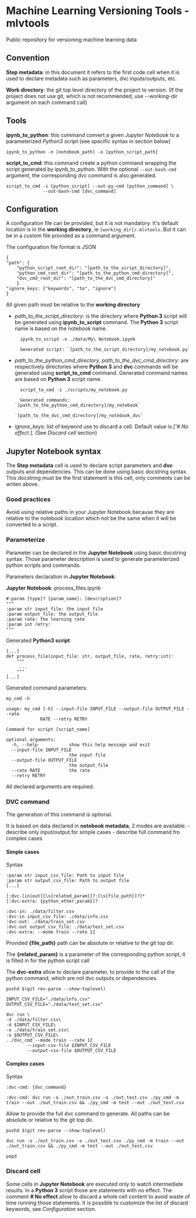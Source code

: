 Machine Learning Versioning Tools - mlvtools
============================================
Public repository for versioning machine learning data

Convention
----------

**Step metadata**: in this document it refers to the first code cell when it
is used to declare metadata such as parameters, dvc inputs/outputs, etc.

**Work directory**: the git top level directory of the project to version.
(If the project does not use git, which is not recommended, use --working-dir
 argument on each command call)


Tools
-----

**ipynb_to_python**: this command convert a given *Jupyter Notebook* to a
parameterized *Python3 script* (see specific syntax in section below)

    ipynb_to_python -n [notebook_path] -o [python_script_path]
    
**script_to_cmd**: this command create a python command wrapping the script 
generated by ipynb_to_python. With the optional `--out-bash-cmd` argument,
the corresponding dvc command is also generated.  

    script_to_cmd -i [python_script] --out-py-cmd [python_command] \
                  --out-bash-cmd [dvc_command]
    
Configuration
-------------

A configuration file can be provided, but it is not mandatory. 
It's default location is in the **working directory**, ie `[working_dir]/.mlvtools`. 
But it can be in a custom file provided as a command argument.

The configuration file format is JSON

    {
    "path": {
    	"python_script_root_dir": "[path_to_the_script_directory]",
    	"python_cmd_root_dir": "[path_to_the_python_cmd_directory]",
    	"dvc_cmd_root_dir": "[path_to_the_dvc_cmd_directory]"
    	}
    "ignore_keys: ["keywords", "to", "ignore"]
    }

All given path must be relative to the **working directory**

- *path_to_the_script_directory*: is the directory where **Python 3** script will be generated using 
**ipynb_to_script** command. The **Python 3** script name is based on the notebook name.

        ipynb_to_script -n ./data/My\ Notebook.ipynb 
        
        Generated script: `[path_to_the_script_directory]/my_notebook.py`
        
- *path_to_the_python_cmd_directory, path_to_the_dvc_cmd_directory*: are respectively directories 
where **Python 3** and **dvc** commands will be generated using **script_to_cmd** command. 
Generated command names are based on **Python 3** script name.

        script_to_cmd -i ./scripts/my_notebook.py
        
        Generated commands: `[path_to_the_python_cmd_directory]/my_notebook`
                            `[path_to_the_dvc_cmd_directory]/my_notebook_dvc`
                
- *ignore_keys*: list of keyword use to discard a cell. Default value is *['# No effect ]*.
    (See *Discard cell* section)
                          
                          

Jupyter Notebook syntax
-----------------------

The **Step metadata** cell is used to declare script parameters and **dvc** outputs and dependencies.
This can be done using basic docstring syntax. This docstring must be the first statement is this cell, only
comments can be writen above. 


### Good practices 

Avoid using relative paths in your Jupyter Notebook because they are relative to 
the notebook location which not be the same when it will be converted to a script.


### Parameterize

Parameter can be declared in the **Jupyter Notebook** using basic docstring syntax.
Those parameter description is used to generate parameterized python scripts and commands.

Parameters declaration in **Jupyter Notebook**:

**Jupyter Notebook**: process_files.ipynb

    
    #:param [type]? [param_name]: [description]?
    """
    :param str input_file: the input file
    :param output_file: the output_file
    :param rate: the learning rate
    :param int retry:
    """
    
Generated **Python3 script**:

    [...]
    def process_file(input_file: str, output_file, rate, retry:int):
        """
         ...
        """
    [...]

Generated command parameters:

    my_cmd -h
    
    usage: my_cmd [-h] --input-file INPUT_FILE --output-file OUTPUT_FILE --rate
                 RATE --retry RETRY
    
    Command for script [script_name]
    
    optional arguments:
      -h, --help            show this help message and exit
      --input-file INPUT_FILE
                            the input file
      --output-file OUTPUT_FILE
                            the output_file
      --rate RATE           the rate
      --retry RETRY

All declared arguments are required.

### DVC command

The generation of this command is optional.

It is based on data declared in **notebook metadata**,
 2 modes are available:
    - describe only input/output for simple cases
    - describe full command fro complex cases

#### Simple cases

Syntax
    
    :param str input_csv_file: Path to input file
    :param str output_csv_file: Path to output file
    [...]
    
    [:dvc-[in|out][\s{related_param}]?:[\s{file_path}]?]*
    [:dvc-extra: {python_other_param}]?
    
    :dvc-in: ./data/filter.csv
    :dvc-in input_csv_file: ./data/info.csv    
    :dvc-out: ./data/train_set.csv    
    :dvc-out output_csv_file: ./data/test_set.csv
    :dvc-extra: --mode train --rate 12
       
Provided **{file_path}** path can be absolute or relative to the git top dir.

The **{related_param}** is a parameter of the corresponding python script,
 it is filled in for the python script call

The **dvc-extra** allow to declare parameter, to provide to the call of the python 
command, which are not dvc outputs or dependencies.
 
    pushd $(git rev-parse --show-toplevel)
    
    INPUT_CSV_FILE="./data/info.csv"
    OUTPUT_CSV_FILE="./data/test_set.csv"
   
    dvc run \
    -d ./data/filter.csv\
    -d $INPUT_CSV_FILE\
    -o ./data/train_set.csv\
    -o $OUTPUT_CSV_FILE\
    ../dvc_cmd --mode train --rate 12 
            --input-csv-file $INPUT_CSV_FILE 
            --output-csv-file $OUTPUT_CSV_FILE

        
    
#### Complex cases

Syntax
    
    :dvc-cmd: {dvc_command}

    :dvc-cmd: dvc run -o ./out_train.csv -o ./out_test.csv ./py_cmd -m train --out ./out_train.csv && ./py_cmd -m test --out ./out_test.csv
Allow to provide the full dvc command to generate. All paths can be absolute or relative to the git top dir.
 
    pushd $(git rev-parse --show-toplevel)
    
    dvc run -o ./out_train.csv -o ./out_test.csv ./py_cmd -m train --out ./out_train.csv && ./py_cmd -m test --out ./out_test.csv
    
    popd


### Discard cell

Some cells in **Jupyter Notebook** are executed only to watch intermediate results.
In a **Python 3** script those are statements with no effect. 
The comment **# No effect** allow to discard a whole cell content to avoid waste of 
time running those statements. It is possible to customize the list of discard keywords, see *Configuration* section.
